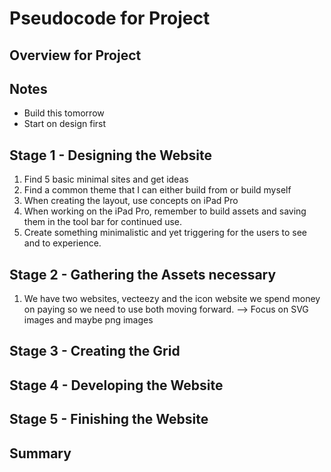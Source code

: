 # Pseudocode for Project

## Overview for Project 

## Notes
- Build this tomorrow 
- Start on design first

## Stage 1 - Designing the Website
1. Find 5 basic minimal sites and get ideas
2. Find a common theme that I can either build from or build myself 
3. When creating the layout, use concepts on iPad Pro
4. When working on the iPad Pro, remember to build assets and saving them in the tool bar for continued use. 
5. Create something minimalistic and yet triggering for the users to see and to experience. 

## Stage 2 - Gathering the Assets necessary
1. We have two websites, vecteezy and the icon website we spend money on paying so we need to use both moving forward. --> Focus on SVG images and maybe png images 

## Stage 3 - Creating the Grid

## Stage 4 - Developing the Website 

## Stage 5 - Finishing the Website 

## Summary 